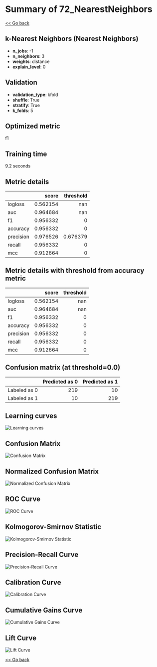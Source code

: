 # Summary of 72_NearestNeighbors

[<< Go back](../README.md)


## k-Nearest Neighbors (Nearest Neighbors)
- **n_jobs**: -1
- **n_neighbors**: 3
- **weights**: distance
- **explain_level**: 0

## Validation
 - **validation_type**: kfold
 - **shuffle**: True
 - **stratify**: True
 - **k_folds**: 5

## Optimized metric
f1

## Training time

9.2 seconds

## Metric details
|           |    score |   threshold |
|:----------|---------:|------------:|
| logloss   | 0.562154 |  nan        |
| auc       | 0.964684 |  nan        |
| f1        | 0.956332 |    0        |
| accuracy  | 0.956332 |    0        |
| precision | 0.976526 |    0.676379 |
| recall    | 0.956332 |    0        |
| mcc       | 0.912664 |    0        |


## Metric details with threshold from accuracy metric
|           |    score |   threshold |
|:----------|---------:|------------:|
| logloss   | 0.562154 |         nan |
| auc       | 0.964684 |         nan |
| f1        | 0.956332 |           0 |
| accuracy  | 0.956332 |           0 |
| precision | 0.956332 |           0 |
| recall    | 0.956332 |           0 |
| mcc       | 0.912664 |           0 |


## Confusion matrix (at threshold=0.0)
|              |   Predicted as 0 |   Predicted as 1 |
|:-------------|-----------------:|-----------------:|
| Labeled as 0 |              219 |               10 |
| Labeled as 1 |               10 |              219 |

## Learning curves
![Learning curves](learning_curves.png)
## Confusion Matrix

![Confusion Matrix](confusion_matrix.png)


## Normalized Confusion Matrix

![Normalized Confusion Matrix](confusion_matrix_normalized.png)


## ROC Curve

![ROC Curve](roc_curve.png)


## Kolmogorov-Smirnov Statistic

![Kolmogorov-Smirnov Statistic](ks_statistic.png)


## Precision-Recall Curve

![Precision-Recall Curve](precision_recall_curve.png)


## Calibration Curve

![Calibration Curve](calibration_curve_curve.png)


## Cumulative Gains Curve

![Cumulative Gains Curve](cumulative_gains_curve.png)


## Lift Curve

![Lift Curve](lift_curve.png)



[<< Go back](../README.md)
